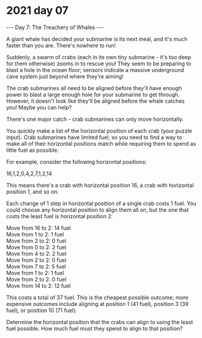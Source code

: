 # 2021 day 07

--- Day 7: The Treachery of Whales ---

A giant whale has decided your submarine is its next meal, and it's much faster than you are. There's nowhere to run!



Suddenly, a swarm of crabs (each in its own tiny submarine - it's too deep for them otherwise) zooms in to rescue you! They seem to be preparing to blast a hole in the ocean floor; sensors indicate a massive underground cave system just beyond where they're aiming!



The crab submarines all need to be aligned before they'll have enough power to blast a large enough hole for your submarine to get through. However, it doesn't look like they'll be aligned before the whale catches you! Maybe you can help?



There's one major catch - crab submarines can only move horizontally.



You quickly make a list of the horizontal position of each crab (your puzzle input). Crab submarines have limited fuel, so you need to find a way to make all of their horizontal positions match while requiring them to spend as little fuel as possible.



For example, consider the following horizontal positions:



16,1,2,0,4,2,7,1,2,14



This means there's a crab with horizontal position 16, a crab with horizontal position 1, and so on.



Each change of 1 step in horizontal position of a single crab costs 1 fuel. You could choose any horizontal position to align them all on, but the one that costs the least fuel is horizontal position 2:



Move from 16 to 2: 14 fuel\
Move from 1 to 2: 1 fuel\
Move from 2 to 2: 0 fuel\
Move from 0 to 2: 2 fuel\
Move from 4 to 2: 2 fuel\
Move from 2 to 2: 0 fuel\
Move from 7 to 2: 5 fuel\
Move from 1 to 2: 1 fuel\
Move from 2 to 2: 0 fuel\
Move from 14 to 2: 12 fuel



This costs a total of 37 fuel. This is the cheapest possible outcome; more expensive outcomes include aligning at position 1 (41 fuel), position 3 (39 fuel), or position 10 (71 fuel).



Determine the horizontal position that the crabs can align to using the least fuel possible. How much fuel must they spend to align to that position?



